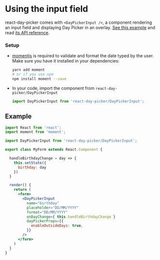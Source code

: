 # Using the input field

react-day-picker comes with `<DayPickerInput />`, a component rendering an input field and displaying Day Picker in an overlay. [See this example](http://react-day-picker.js.org/examples/?input) and read [its API reference](DayPickerInputAPI.md).

### Setup

* [momentjs](https://momentjs.com/) is required to validate and format the date typed by the user. Make sure you have it installed in your dependencies:

  ```bash
  yarn add moment
  # or if you use npm
  npm install moment --save
  ```
  

* In your code, import the component from `react-day-picker/DayPickerInput`
  
  ```js
  import DayPickerInput from 'react-day-picker/DayPickerInput';
  ```

## Example

```jsx
import React from 'react';
import moment from 'moment';

import DayPickerInput from 'react-day-picker/DayPickerInput';

export class MyForm extends React.Component {

  handleBirthdayChange = day => {
    this.setState({
      birthday: day
    })
  }

  render() {
    return (
      <form>
        <DayPickerInput
          name="birthday"
          placeholder="DD/MM/YYYY"
          format="DD/MM/YYYY"
          onDayChange={ this.handleBirthdayChange }
          dayPickerProps={{
            enableOutsideDays: true,
          }}
        />
      </form>
    )
  }
}
```
